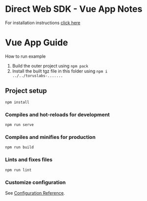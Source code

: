 # Direct Web SDK - Vue App Notes

For installation instructions [click here](https://github.com/torusresearch/torus-direct-web-sdk)

# Vue App Guide

How to run example

1. Build the outer project using `npm pack`
2. Install the built tgz file in this folder using `npm i ../../toruslabs-.......`

## Project setup
```
npm install
```

### Compiles and hot-reloads for development
```
npm run serve
```

### Compiles and minifies for production
```
npm run build
```

### Lints and fixes files
```
npm run lint
```

### Customize configuration
See [Configuration Reference](https://cli.vuejs.org/config/).
